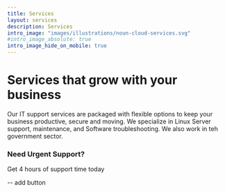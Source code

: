 ```yaml
---
title: Services
layout: services
description: Services
intro_image: "images/illustrations/noun-cloud-services.svg"
#intro_image_absolute: true
intro_image_hide_on_mobile: true
---
```


# Services that grow with your business

Our IT support services are packaged with flexible options to keep your business productive, secure and moving.
We specialize in Linux Server support, maintenance, and Software troubleshooting. We also work in teh government sector.

### Need Urgent Support?
Get 4 hours of support time today

-- add button